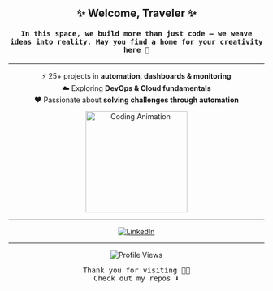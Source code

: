 <h2 align="center">✨ Welcome, Traveler ✨</h2>

<h4 align="center">
  <samp>
    In this space, we build more than just <b>code</b> —  
    we weave <b>ideas into reality</b>.  
    May you find a home for your creativity here 🌱
  </samp>
</h4>

---

<p align="center">
  ⚡ 25+ projects in <b>automation, dashboards & monitoring</b><br>
  ☁️ Exploring <b>DevOps & Cloud fundamentals</b><br>
  ❤️ Passionate about <b>solving challenges through automation</b>
</p>

<p align="center">
 <img src="https://github.com/user-attachments/assets/77a04734-113a-4342-a694-dd139bc415b2" 
       alt="Coding Animation" 
       width="200"/>
</p>

---

<p align="center">
  <a href="https://www.linkedin.com/feed/?trk=onboarding-landing" target="_blank">
    <img src="https://img.icons8.com/ios-filled/40/4CAF50/linkedin.png" alt="LinkedIn"/>
  </a>
</p>

---

<p align="center">
  <img src="https://komarev.com/ghpvc/?username=YOUR-USERNAME&label=Profile%20Views&color=4CAF50&style=flat-square" alt="Profile Views"/>
</p>

<p align="center">
  <samp>Thank you for visiting 🫶🏻 <br> Check out my repos ⬇️</samp>
</p>
